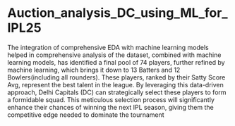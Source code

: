 # Auction_analysis_DC_using_ML_for_IPL25

The integration of comprehensive EDA with machine learning models helped in comprehensive analysis of the dataset, combined with machine learning models, has identified a final pool of 74 players, further refined by
machine learning, which brings it down to 13 Batters and 12 Bowlers(including all rounders). These players, ranked by their Satty Score Avg, represent the best talent in the league. By leveraging this data-driven approach, Delhi Capitals (DC) can strategically select these players to form a formidable squad. This meticulous selection process will significantly enhance their chances of
winning the next IPL season, giving them the competitive edge needed to dominate the tournament
